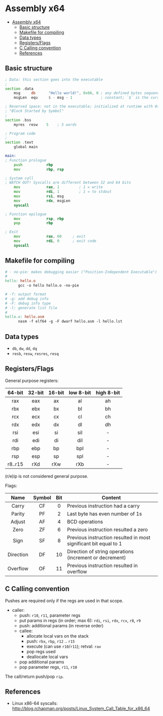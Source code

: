 # Assembly x64

- [Assembly x64](#assembly-x64)
  - [Basic structure](#basic-structure)
  - [Makefile for compiling](#makefile-for-compiling)
  - [Data types](#data-types)
  - [Registers/Flags](#registersflags)
  - [C Calling convention](#c-calling-convention)
  - [References](#references)

## Basic structure

```asm
; Data: this section goes into the executable
;
section .data
    msg     db      "Hello world!", 0x0A, 0 ; any defined bytes sequence is called a "string"
    msgLen  equ     $ - msg - 1             ; constant; `$` is the current address

; Reserved space: not in the executable; initialized at runtime with 0s
; "Block Started by Symbol"
;
section .bss
    myres  resw    5    ; 5 words

; Program code
;
section .text
    global main

main:
; Function prologue
    push           rbp
    mov            rbp, rsp

; System call
; WATCH OUT! Syscalls are different between 32 and 64 bits
    mov            rax, 1         ; 1 = write
    mov            rdi, 1         ; 1 = to stdout
    mov            rsi, msg
    mov            rdx, msgLen
    syscall

; Function epilogue
    mov            rsp, rbp
    pop            rbp

; Exit
    mov            rax, 60     ; exit
    mov            rdi, 0      ; exit code
    syscall
```

## Makefile for compiling

```makefile
# - no-pie: makes debugging easier ("Position-Independent Executable")
#
hello: hello.o
      gcc -o hello hello.o -no-pie

# -f: output format
# -g: add debug info
# -F: debug info type
# -l: generate list file
#
hello.o: hello.asm
      nasm -f elf64 -g -F dwarf hello.asm -l hello.lst
```

## Data types

- `db`, `dw`, `dd`, `dq`
- `resb`, `resw`, `resres`, `resq`

## Registers/Flags

General purpose registers:

| 64-bit  | 32-bit | 16-bit | low  8-bit | high 8-bit |
| :-----: | :----: | :----: | :--------: | :--------: |
|   rax   |  eax   |   ax   |     al     |     ah     |
|   rbx   |  ebx   |   bx   |     bl     |     bh     |
|   rcx   |  ecx   |   cx   |     cl     |     ch     |
|   rdx   |  edx   |   dx   |     dl     |     dh     |
|   rsi   |  esi   |   si   |    sil     |     -      |
|   rdi   |  edi   |   di   |    dil     |     -      |
|   rbp   |  ebp   |   bp   |    bpl     |     -      |
|   rsp   |  esp   |   sp   |    spl     |     -      |
| r8..r15 |  rXd   |  rXw   |    rXb     |     -      |

(r/e)ip is not considered general purpose.

Flags:

|   Name    | Symbol |  Bit  | Content                                                          |
| :-------: | :----: | :---: | ---------------------------------------------------------------- |
|   Carry   |   CF   |   0   | Previous instruction had a carry                                 |
|  Parity   |   PF   |   2   | Last byte has even number of 1s                                  |
|  Adjust   |   AF   |   4   | BCD operations                                                   |
|   Zero    |   ZF   |   6   | Previous instruction resulted a zero                             |
|   Sign    |   SF   |   8   | Previous instruction resulted in most significant bit equal to 1 |
| Direction |   DF   |  10   | Direction of string operations (increment or decrement)          |
| Overflow  |   OF   |  11   | Previous instruction resulted in overflow                        |

## C Calling convention

Pushes are required only if the regs are used in that scope.

- caller:
  - push: `r10`, `r11`, parameter regs
  - put params in regs (in order; max 6): `rdi`, `rsi`, `rdx`, `rcx`, `r8`, `r9`
  - push: additional params (in reverse order)
  - callee:
    - allocate local vars on the stack
    - push: `rbx`, `rbp`, `r12` .. `r15`
    - execute (can use `r10`/`r11`); retval: `rax`
    - pop regs used
    - deallocate local vars
  - pop additional params
  - pop parameter regs, `r11`, `r10`

The call/return push/pop `rip`.

## References

- Linux x86-64 syscalls: http://blog.rchapman.org/posts/Linux_System_Call_Table_for_x86_64
